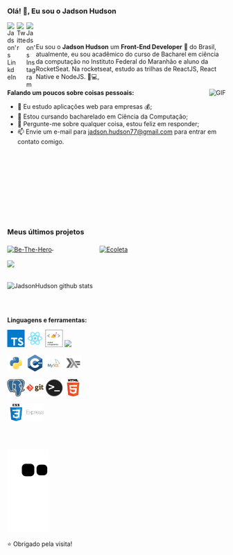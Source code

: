 ### Olá! 👋, Eu sou o Jadson Hudson

<a href="https://www.linkedin.com/in/jadson-hudson-a9bb0b1a5/">
  <img align="left" alt="Jadson's LinkdeIn" width="22px" src="https://cdn.jsdelivr.net/npm/simple-icons@v3/icons/linkedin.svg" />
</a>
<a href="https://twitter.com/jadson__hudson">
  <img align="left" alt="Twitter" width="22px" src="https://cdn.jsdelivr.net/npm/simple-icons@v3/icons/twitter.svg" />
</a>
<a href="https://www.instagram.com/jadsonhudson/">
  <img align="left" alt="Jadson's Instagram" width="22px" src="https://cdn.jsdelivr.net/npm/simple-icons@v3/icons/instagram.svg" />
</a>

<br />
<br />

Eu sou o **Jadson Hudson** um **Front-End Developer** 🚀 do Brasil, atualmente, eu sou acadêmico do curso de Bacharel em ciência da computação no Instituto Federal do Maranhão e aluno da RocketSeat. Na rocketseat, estudo as trilhas de ReactJS, React Native e NodeJS. 📱💻,

  <img align="right" alt="GIF" src="https://i.pinimg.com/originals/e4/26/70/e426702edf874b181aced1e2fa5c6cde.gif" />

**Falando um poucos sobre coisas pessoais:**

- 🌱 Eu estudo aplicações web para empresas 💰; 
- 💼 Estou cursando bacharelado em Ciência da Computação;
- 💬 Pergunte-me sobre qualquer coisa, estou feliz em responder;
- 📫 Envie um e-mail para jadson.hudson77@gmail.com para entrar em contato comigo.

<br />
<br />
<br />
<br />
<br />
<br />
<br />
<br />
<br />

### Meus últimos projetos

<a href="https://github.com/JadsonHudson/Be-The-Hero">
  <img align="middle" src="https://github-readme-stats.vercel.app/api/pin/?username=JadsonHudson&theme=radical&repo=Be-The-Hero" alt="Be-The-Hero" />
</a>
&nbsp;&nbsp;&nbsp;&nbsp;&nbsp;&nbsp;&nbsp;&nbsp;&nbsp;&nbsp;&nbsp;&nbsp;&nbsp;&nbsp;&nbsp;&nbsp;&nbsp;&nbsp;&nbsp;&nbsp;&nbsp;&nbsp;&nbsp;&nbsp;&nbsp;&nbsp;
<a href="https://github.com/JadsonHudson/Ecoleta">
  <img align="middle" src="https://github-readme-stats.vercel.app/api/pin/?username=JadsonHudson&theme=radical&repo=Ecoleta" alt="Ecoleta" />
</a>


<br />
<br />

<a href="https://github.com/JadsonHudson">
  <img src="https://github-readme-stats.vercel.app/api/top-langs/?username=JadsonHudson&show_icons=true&theme=radical&hide_border=true&hide=glsl,python" />
</a>


<br />
<br /> 

![JadsonHudson github stats](https://github-readme-stats.vercel.app/api?username=JadsonHudson&show_icons=true&hide_border=true&theme=radical)

<br />
<br />

**Linguagens e ferramentas:**  

<code><img height="40" src="https://raw.githubusercontent.com/github/explore/80688e429a7d4ef2fca1e82350fe8e3517d3494d/topics/typescript/typescript.png"></code>
<code><img height="40" src="https://raw.githubusercontent.com/github/explore/80688e429a7d4ef2fca1e82350fe8e3517d3494d/topics/react/react.png"></code>
<code><img height="40" src="https://raw.githubusercontent.com/github/explore/80688e429a7d4ef2fca1e82350fe8e3517d3494d/topics/styled-components/styled-components.png"></code>
<code><img height="40" src="https://cdn.jsdelivr.net/gh/devicons/devicon/icons/nextjs/nextjs-original-wordmark.svg" /></code>

<code><img height="40" src="https://raw.githubusercontent.com/github/explore/80688e429a7d4ef2fca1e82350fe8e3517d3494d/topics/python/python.png"></code>
<code><img height="40" src="https://raw.githubusercontent.com/github/explore/80688e429a7d4ef2fca1e82350fe8e3517d3494d/topics/cpp/cpp.png"></code>
<code><img height="40" src="https://raw.githubusercontent.com/github/explore/80688e429a7d4ef2fca1e82350fe8e3517d3494d/topics/mysql/mysql.png"></code>
<code><img height="40" src="https://raw.githubusercontent.com/github/explore/80688e429a7d4ef2fca1e82350fe8e3517d3494d/topics/haskell/haskell.png">
</code>

<code><img height="40" src="https://raw.githubusercontent.com/github/explore/80688e429a7d4ef2fca1e82350fe8e3517d3494d/topics/postgresql/postgresql.png"></code>
<code><img height="40" src="https://raw.githubusercontent.com/github/explore/80688e429a7d4ef2fca1e82350fe8e3517d3494d/topics/git/git.png"></code>
<code><img height="40" src="https://raw.githubusercontent.com/github/explore/80688e429a7d4ef2fca1e82350fe8e3517d3494d/topics/terminal/terminal.png"></code>
<code><img height="40" src="https://raw.githubusercontent.com/github/explore/80688e429a7d4ef2fca1e82350fe8e3517d3494d/topics/html/html.png"></code>

<code><img height="40" src="https://raw.githubusercontent.com/github/explore/80688e429a7d4ef2fca1e82350fe8e3517d3494d/topics/css/css.png"></code>
<code><img height="40" src="https://raw.githubusercontent.com/github/explore/80688e429a7d4ef2fca1e82350fe8e3517d3494d/topics/express/express.png"></code>

<br />
<br />

![Snake animation](https://github.com/JadsonHudson/JadsonHudson/blob/output/github-contribution-grid-snake.svg)

⭐️ Obrigado pela visita!
